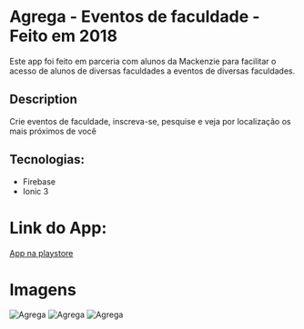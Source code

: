 # Agrega - Eventos de faculdade - Feito em 2018

Este app foi feito em parceria com alunos da Mackenzie para facilitar o acesso de alunos de diversas faculdades a eventos de diversas faculdades.

## Description

Crie eventos de faculdade, inscreva-se, pesquise e veja por localização os mais próximos de você

## Tecnologias:
- Firebase
- Ionic 3

# Link do App:

[App na playstore](https://play.google.com/store/apps/details?id=com.agrega.app)

# Imagens

![Agrega](https://play-lh.googleusercontent.com/jSAwLSV3blIuWMeVfJV3iJVkl3WqfO4iqKcsy1wVjOSajjEvq9Tf1dXMrCBD5qrHmlY=w1920-h969-rw)
![Agrega](https://play-lh.googleusercontent.com/wBxPT2LG2xSwXiVKg5iwRDxItB88r-fZZH7MBP27fadXpBLoNgRr-WkjaybhsOxNySs=w1920-h969-rw)
![Agrega](https://play-lh.googleusercontent.com/g8bCZo1iNsrYKpuqMHvZhIb3vxJNImyfij3aPbLS8KVsyDxQVuV54I9gFNTsu_Kg9Ydw=w1920-h969-rw)
